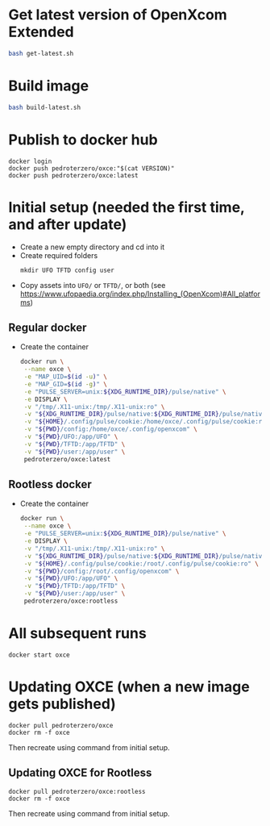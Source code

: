 # Get latest version of OpenXcom Extended
```bash
bash get-latest.sh
```

# Build image

```bash
bash build-latest.sh
```

# Publish to docker hub
```
docker login
docker push pedroterzero/oxce:"$(cat VERSION)"
docker push pedroterzero/oxce:latest
```

# Initial setup (needed the first time, and after update)
- Create a new empty directory and cd into it
- Create required folders
  ```
  mkdir UFO TFTD config user
  ```
- Copy assets into `UFO/` or `TFTD/`, or both (see https://www.ufopaedia.org/index.php/Installing_(OpenXcom)#All_platforms)

## Regular docker
- Create the container
  ```bash
  docker run \
   --name oxce \
   -e "MAP_UID=$(id -u)" \
   -e "MAP_GID=$(id -g)" \
   -e "PULSE_SERVER=unix:${XDG_RUNTIME_DIR}/pulse/native" \
   -e DISPLAY \
   -v "/tmp/.X11-unix:/tmp/.X11-unix:ro" \
   -v "${XDG_RUNTIME_DIR}/pulse/native:${XDG_RUNTIME_DIR}/pulse/native:ro" \
   -v "${HOME}/.config/pulse/cookie:/home/oxce/.config/pulse/cookie:ro" \
   -v "${PWD}/config:/home/oxce/.config/openxcom" \
   -v "${PWD}/UFO:/app/UFO" \
   -v "${PWD}/TFTD:/app/TFTD" \
   -v "${PWD}/user:/app/user" \
   pedroterzero/oxce:latest
  ```

## Rootless docker
- Create the container
  ```bash
  docker run \
   --name oxce \
   -e "PULSE_SERVER=unix:${XDG_RUNTIME_DIR}/pulse/native" \
   -e DISPLAY \
   -v "/tmp/.X11-unix:/tmp/.X11-unix:ro" \
   -v "${XDG_RUNTIME_DIR}/pulse/native:${XDG_RUNTIME_DIR}/pulse/native:ro" \
   -v "${HOME}/.config/pulse/cookie:/root/.config/pulse/cookie:ro" \
   -v "${PWD}/config:/root/.config/openxcom" \
   -v "${PWD}/UFO:/app/UFO" \
   -v "${PWD}/TFTD:/app/TFTD" \
   -v "${PWD}/user:/app/user" \
   pedroterzero/oxce:rootless
  ```

# All subsequent runs
```
docker start oxce
```

# Updating OXCE (when a new image gets published)
```
docker pull pedroterzero/oxce
docker rm -f oxce
```
Then recreate using command from initial setup.

## Updating OXCE for Rootless
```
docker pull pedroterzero/oxce:rootless
docker rm -f oxce
```
Then recreate using command from initial setup.
